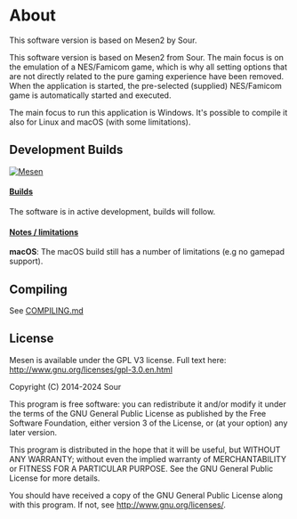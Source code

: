 # About

This software version is based on Mesen2 by Sour.

This software version is based on Mesen2 from Sour. The main focus is on the emulation of a NES/Famicom game, which is why all setting options that are not directly related to the pure gaming experience have been removed. When the application is started, the pre-selected (supplied) NES/Famicom game is automatically started and executed.

The main focus to run this application is Windows. It's possible to compile it also for Linux and macOS (with some limitations).

## Development Builds

[![Mesen](https://github.com/SourMesen/Mesen2/actions/workflows/build.yml/badge.svg)](https://github.com/SourMesen/Mesen2/actions/workflows/build.yml)

#### <ins>Builds</ins> ####

The software is in active development, builds will follow.

#### <ins>Notes / limitations</ins> ####

**macOS**: The macOS build still has a number of limitations (e.g no gamepad support).

## Compiling

See [COMPILING.md](COMPILING.md)

## License

Mesen is available under the GPL V3 license.  Full text here: <http://www.gnu.org/licenses/gpl-3.0.en.html>

Copyright (C) 2014-2024 Sour

This program is free software: you can redistribute it and/or modify
it under the terms of the GNU General Public License as published by
the Free Software Foundation, either version 3 of the License, or
(at your option) any later version.

This program is distributed in the hope that it will be useful,
but WITHOUT ANY WARRANTY; without even the implied warranty of
MERCHANTABILITY or FITNESS FOR A PARTICULAR PURPOSE.  See the
GNU General Public License for more details.

You should have received a copy of the GNU General Public License
along with this program.  If not, see <http://www.gnu.org/licenses/>.
